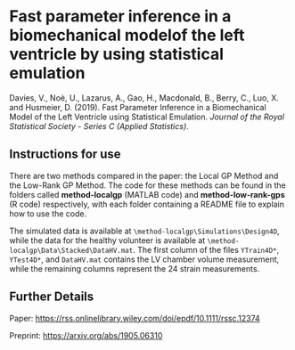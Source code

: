 # Fast parameter inference in a biomechanical modelof the left ventricle by using statistical emulation

Davies, V., Noè, U., Lazarus, A., Gao, H., Macdonald, B., Berry, C., Luo, X. and Husmeier, D. (2019). 
Fast Parameter Inference in a Biomechanical Model of the Left Ventricle using Statistical Emulation. 
*Journal of the Royal Statistical Society - Series C (Applied Statistics)*.

## Instructions for use

There are two methods compared in the paper: the Local GP Method and the Low-Rank GP Method.
The code for these methods can be found in the folders called **method-localgp** (MATLAB code) and 
**method-low-rank-gps** (R code) respectively, with each folder containing a README file to explain 
how to use the code.

The simulated data is available at `\method-localgp\Simulations\Design4D`, while the data for the healthy
volunteer is available at `\method-localgp\Data\Stacked\DataHV.mat`. The first column of the files
`YTrain4D*`, `YTest4D*`, and `DataHV.mat` contains the LV chamber volume measurement, 
while the remaining columns represent the 24 strain measurements.

## Further Details

Paper: https://rss.onlinelibrary.wiley.com/doi/epdf/10.1111/rssc.12374

Preprint: https://arxiv.org/abs/1905.06310
